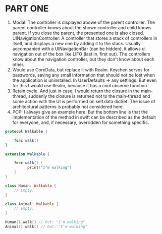 # PART ONE
1. Modal: The controller is displayed abowe of the parent controller. The parent controller knows about the shown controller and child knows parent. If you close the parent, the presented one is also closed. UINavigationController: A controller that stores a stack of controllers in itself, and displays a new one by adding it to the stack. Usually accompanied with a UINavigationBar (can be hidden), it allows ui navigation out of the box like LIFO (last in, first out). The controllers know about the navigation controller, but they don't know about each other.
2. Would use CoreData, but replace it with Realm. Keychen serves for passwords, saving any small information that should not be lost when the application is uninstalled. In UserDefaults -> any settings. But even for this I would use Realm, because it has a cool observe function
3. Retain cycle. And just in case, I would return the closure in the main-thread, suddenly the closure is returned not to the main-thread and some action with the UI is performed on self.data didSet. The issue of architectural patterns is probably not considered here.
4. POP: I always give an example here. But the bottom line is that the implementation of the method in swift can be described as the default for everyone, and, if necessary, overridden for something specific.
```swift
protocol Walkable {

    func walk()
}

extension Walkable {

    func walk() {
          print("I'm walking")
    }
}

class Human: Walkable {
    // Empty.
}

class Animal: Walkable {
    // Empty.
}

Human().walk() // Out: "I'm walking"
Animal().walk() // Out: "I'm walking"
```
